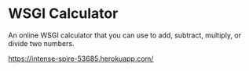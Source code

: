 # WSGI Calculator

An online WSGI calculator that you can use to add, subtract, multiply, or divide two numbers.

https://intense-spire-53685.herokuapp.com/
